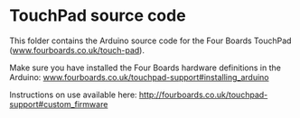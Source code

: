 # TouchPad source code

This folder contains the Arduino source code for the Four Boards TouchPad (www.fourboards.co.uk/touch-pad).

Make sure you have installed the Four Boards hardware definitions in the Arduino: www.fourboards.co.uk/touchpad-support#installing_arduino

Instructions on use available here: http://fourboards.co.uk/touchpad-support#custom_firmware

